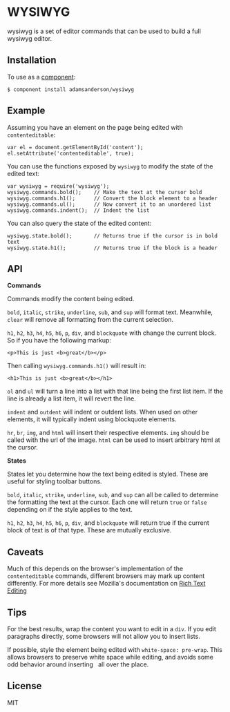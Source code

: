 WYSIWYG
=======

wysiwyg is a set of editor commands that can be used to build a full wysiwyg editor.

Installation
------------
To use as a [component](https://github.com/component/component):

    $ component install adamsanderson/wysiwyg

Example
-------

Assuming you have an element on the page being edited with `contenteditable`:

    var el = document.getElementById('content');
    el.setAttribute('contenteditable', true);

You can use the functions exposed by `wysiwyg` to modify the state of the edited text:

    var wysiwyg = require('wysiwyg');
    wysiwyg.commands.bold();    // Make the text at the cursor bold
    wysiwyg.commands.h1();      // Convert the block element to a header
    wysiwyg.commands.ul();      // Now convert it to an unordered list
    wysiwyg.commands.indent();  // Indent the list

You can also query the state of the edited content:

    wysiwyg.state.bold();       // Returns true if the cursor is in bold text
    wysiwyg.state.h1();         // Returns true if the block is a header

API
---

**Commands**

Commands modify the content being edited.

`bold`, `italic`, `strike`, `underline`, `sub`, and `sup` will format text.  Meanwhile, `clear` will remove all formatting from the current selection.

`h1`, `h2`, `h3`, `h4`, `h5`, `h6`, `p`, `div`, and `blockquote` with change the current block.  So if you have the following markup:

    <p>This is just <b>great</b></p>
    
Then calling `wysiwyg.commands.h1()` will result in:

    <h1>This is just <b>great</b></h1>


`ol` and `ul` will turn a line into a list with that line being the first list item.  If the line is already a list item, it will revert the line.

`indent` and `outdent` will indent or outdent lists.  When used on other elements, it will typically indent using blockquote elements.


`hr`, `br`, `img`, and `html` will insert their respective elements.  `img` should be called with the url of the image.  `html` can be used to insert arbitrary html at the cursor.

**States**

States let you determine how the text being edited is styled.  These are useful for styling toolbar buttons.

`bold`, `italic`, `strike`, `underline`, `sub`, and `sup` can all be called to determine the formatting the text at the cursor.  Each one will return `true` or `false` depending on if the style applies to the text.

`h1`, `h2`, `h3`, `h4`, `h5`, `h6`, `p`, `div`, and `blockquote` will return true if the current block of text is of that type.  These are mutually exclusive.

Caveats
-------
Much of this depends on the browser's implementation of the `contenteditable` commands, different browsers may mark up content differently.  For more details see Mozilla's documentation on [Rich Text Editing](https://developer.mozilla.org/en-US/docs/Rich-Text_Editing_in_Mozilla)

Tips
----
For the best results, wrap the content you want to edit in a `div`.  If you edit paragraphs directly, some browsers will not allow you to insert lists.

If possible, style the element being edited with `white-space: pre-wrap`.  This allows browsers to preserve white space while editing, and avoids some odd behavior around inserting &nbsp; all over the place.

License
-------

MIT
